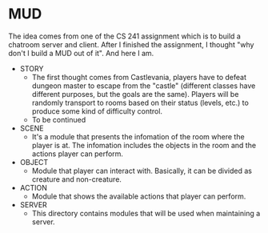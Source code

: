 # MUD
The idea comes from one of the CS 241 assignment which is to build a chatroom server and client. After I finished the assignment, I thought "why don't I build a MUD out of it". And here I am.
* STORY
  * The first thought comes from Castlevania, players have to defeat dungeon master to escape from the "castle" (different classes have different purposes, but the goals are the same). Players will be randomly transport to rooms based on their status (levels, etc.) to produce some kind of difficulty control.
  * To be continued
* SCENE
  * It's a module that presents the infomation of the room where the player is at. The infomation includes the objects in the room and the actions player can perform.
* OBJECT
  * Module that player can interact with. Basically, it can be divided as creature and non-creature.
* ACTION
  * Module that shows the available actions that player can perform.
* SERVER
  * This directory contains modules that will be used when maintaining a server.
